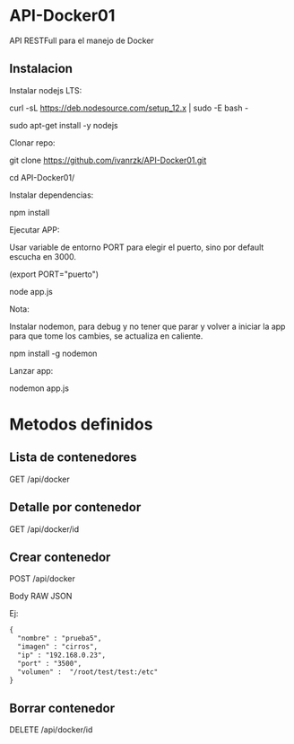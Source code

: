 # API-Docker01
API RESTFull para el manejo de Docker

## Instalacion
Instalar nodejs LTS:

  curl -sL https://deb.nodesource.com/setup_12.x | sudo -E bash -

  sudo apt-get install -y nodejs

Clonar repo:
  
  git clone https://github.com/ivanrzk/API-Docker01.git
  
  cd API-Docker01/
  
Instalar dependencias:
  
  npm install

Ejecutar APP:

  Usar variable de entorno PORT para elegir el puerto, sino por default escucha en 3000.

  (export PORT="puerto")

  node app.js

Nota:

  Instalar nodemon, para debug y no tener que parar y volver a iniciar la app para que tome los cambies, se actualiza en caliente.
  
  npm install -g nodemon
  
  Lanzar app:

  nodemon app.js

# Metodos definidos
## Lista de contenedores
GET /api/docker

## Detalle por contenedor
GET /api/docker/id

## Crear contenedor
POST /api/docker

Body RAW JSON

Ej:

```html
{
  "nombre" : "prueba5",
  "imagen" : "cirros",
  "ip" : "192.168.0.23",
  "port" : "3500",
  "volumen" :  "/root/test/test:/etc"
}
```
## Borrar contenedor
DELETE /api/docker/id
